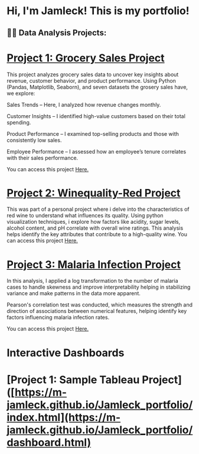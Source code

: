 <h1>Hi, I'm Jamleck!    This is my portfolio!</h1>

<h2>👨‍💻 Data Analysis Projects:</h2>

# [Project 1: Grocery Sales Project](https://colab.research.google.com/drive/169XA57jr7EunMH07HkBardhyfOHACvEa?usp=drive_link)

This project analyzes grocery sales data to uncover key insights about revenue, customer behavior, and product performance. Using Python (Pandas, Matplotlib, Seaborn), and seven datasets the grosery sales have, we explore: 

Sales Trends – Here, I analyzed how revenue changes monthly.

Customer Insights – I identified high-value customers based on their total spending.

Product Performance – I examined top-selling products and those with consistently low sales.

Employee Performance – I assessed how an employee’s tenure correlates with their sales performance.

You can access this project [Here.](https://colab.research.google.com/drive/169XA57jr7EunMH07HkBardhyfOHACvEa?usp=drive_link)


# [Project 2: Winequality-Red Project](https://github.com/M-Jamleck/Jamleck_portfolio/blob/e311e5aa8003f66e24574d5f0cad4ea99b9e6aa4/netflixProject.ipynb)

This was part of a personal project where i delve into the characteristics of red wine to understand what influences its quality. Using python visualization techniques, i explore how factors like acidity, sugar levels, alcohol content, and pH correlate with overall wine ratings.
This analysis helps identify the key attributes that contribute to a high-quality wine. You can access this project [Here.](https://github.com/M-Jamleck/Jamleck_portfolio/blob/e311e5aa8003f66e24574d5f0cad4ea99b9e6aa4/netflixProject.ipynb)


# [Project 3: Malaria Infection Project](https://colab.research.google.com/drive/1Vqgk1jnOaP13IuOIr_xahUhKRZn86_gL?usp=sharing)

In this analysis, I applied a log transformation to the number of malaria cases to handle skewness and improve interpretability helping in stabilizing variance and make patterns in the data more apparent.

Pearson's correlation test was conducted, which measures the strength and direction of associations between numerical features, helping identify key factors influencing malaria infection rates.

You can access this project [Here.](https://colab.research.google.com/drive/1Vqgk1jnOaP13IuOIr_xahUhKRZn86_gL?usp=sharing)

# Interactive Dashboards

# [Project 1: Sample Tableau Project]([https://m-jamleck.github.io/Jamleck_portfolio/index.html](https://m-jamleck.github.io/Jamleck_portfolio/dashboard.html)





